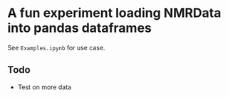 # A fun experiment loading NMRData into pandas dataframes
 
 See `Examples.ipynb` for use case.
 
 ## Todo
 
 - Test on more data
